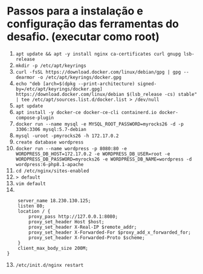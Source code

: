 # Passos para a instalação e configuração das ferramentas do desafio. (executar como root)

1. `apt update && apt -y install nginx ca-certificates curl gnupg lsb-release`
2. `mkdir -p /etc/apt/keyrings`
3. `curl -fsSL https://download.docker.com/linux/debian/gpg | gpg --dearmor -o /etc/apt/keyrings/docker.gpg`
4. `echo "deb [arch=$(dpkg --print-architecture) signed-by=/etc/apt/keyrings/docker.gpg] https://download.docker.com/linux/debian $(lsb_release -cs) stable" | tee /etc/apt/sources.list.d/docker.list > /dev/null`
5. `apt update`
6. `apt install -y docker-ce docker-ce-cli containerd.io docker-compose-plugin`
7. `docker run --name mysql -e MYSQL_ROOT_PASSWORD=myrocks26 -d -p 3306:3306 mysql:5.7-debian`
8. `mysql -uroot -pmyrocks26 -h 172.17.0.2`
9. `create database wordpress`
10. `docker run --name wordpress -p 8080:80 -e WORDPRESS_DB_HOST=172.17.0.2 -e WORDPRESS_DB_USER=root -e WORDPRESS_DB_PASSWORD=myrocks26 -e WORDPRESS_DB_NAME=wordpress -d wordpress:6-php8.1-apache`
11. `cd /etc/nginx/sites-enabled`
12. `> default`
13. `vim default`
14. 
```server {
    server_name 18.230.130.125;
    listen 80;
    location / {
        proxy_pass http://127.0.0.1:8080;
        proxy_set_header Host $host;
        proxy_set_header X-Real-IP $remote_addr;
        proxy_set_header X-Forwarded-For $proxy_add_x_forwarded_for;
        proxy_set_header X-Forwarded-Proto $scheme;
    }
    client_max_body_size 200M;
}
```
13. `/etc/init.d/nginx restart`
